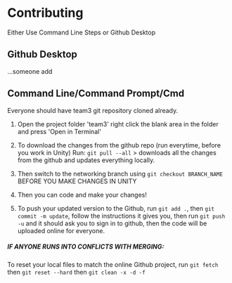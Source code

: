 # Contributing

Either Use Command Line Steps or Github Desktop

## Github Desktop

...someone add


## Command Line/Command Prompt/Cmd

Everyone should have team3 git repository cloned already.

1. Open the project folder 'team3' right click the blank area in the folder and press 'Open in Terminal'

2. To download the changes from the github repo (run everytime, before you work in Unity) Run: `git pull --all` > downloads all the changes from the github and updates everything locally. 

3. Then switch to the networking branch using `git checkout BRANCH_NAME` BEFORE YOU MAKE CHANGES IN UNITY

4. Then you can code and make your changes!

5. To push your updated version to the Github, run `git add .`, then `git commit -m update`, follow the instructions it gives you, then run `git push -u` and it should ask you to sign in to github, then the code will be uploaded online for everyone. 

##### IF ANYONE RUNS INTO CONFLICTS WITH MERGING:
To reset your local files to match the online Github project, run 
`git fetch`
then
`git reset --hard`
then
`git clean -x -d -f`
